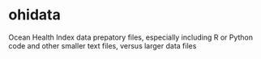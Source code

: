 ohidata
=======

Ocean Health Index data prepatory files, especially including R or Python code and other smaller text files, versus larger data files
